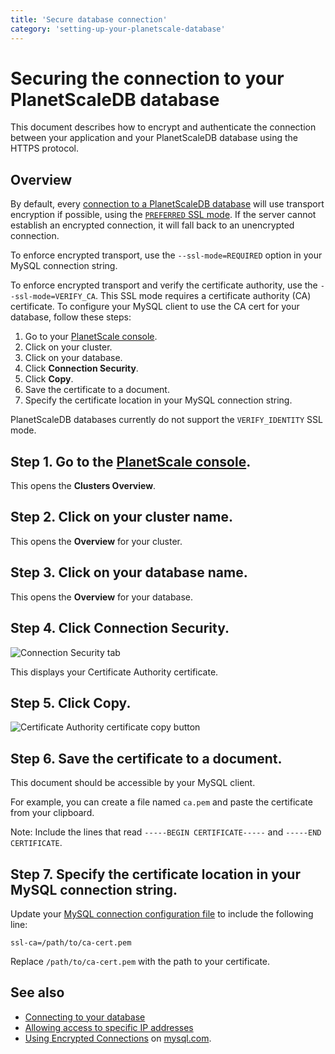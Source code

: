 ```yaml
---
title: 'Secure database connection'
category: 'setting-up-your-planetscale-database'
---
```


# Securing the connection to your PlanetScaleDB database

This document describes how to encrypt and authenticate the connection between your application and your PlanetScaleDB database using the HTTPS protocol.

## Overview

By default, every [connection to a PlanetScaleDB database](psdb/connecting-to-db) will use transport encryption if possible, using the [`PREFERRED` SSL mode](https://dev.mysql.com/doc/refman/5.7/en/connection-options.html#option_general_ssl-mode). If the server cannot establish an encrypted connection, it will fall back to an unencrypted connection.

To enforce encrypted transport, use the `--ssl-mode=REQUIRED` option in your MySQL connection string.

To enforce encrypted transport and verify the certificate authority, use the `--ssl-mode=VERIFY_CA`. This SSL mode requires a certificate authority (CA) certificate. To configure your MySQL client to use the CA cert for your database, follow these steps:

1. Go to your [PlanetScale console](https://console.planetscale.com).
1. Click on your cluster.
1. Click on your database.
1. Click **Connection Security**.
1. Click **Copy**.
1. Save the certificate to a document.
1. Specify the certificate location in your MySQL connection string.

PlanetScaleDB databases currently do not support the `VERIFY_IDENTITY` SSL mode.

## Step 1. Go to the [PlanetScale console](https://console.planetscale.com).

This opens the **Clusters Overview**.

## Step 2. Click on your cluster name.

This opens the **Overview** for your cluster.

## Step 3. Click on your database name.

This opens the **Overview** for your database.

## Step 4. Click **Connection Security**.

![Connection Security tab](/img/docs/connection-security-tab.png)

This displays your Certificate Authority certificate.

## Step 5. Click **Copy**.

![Certificate Authority certificate copy button](/img/docs/ca-cert-copy-button.png)

## Step 6. Save the certificate to a document.

This document should be accessible by your MySQL client.

For example, you can create a file named `ca.pem` and paste the certificate from your clipboard.

Note: Include the lines that read `-----BEGIN CERTIFICATE-----` and `-----END CERTIFICATE`.

## Step 7. Specify the certificate location in your MySQL connection string.

Update your [MySQL connection configuration file](psdb/connecting-to-db) to include the following line:

`ssl-ca=/path/to/ca-cert.pem`

Replace `/path/to/ca-cert.pem` with the path to your certificate.

## See also

- [Connecting to your database](psdb/connecting-to-db)
- [Allowing access to specific IP addresses](psdb/whitelisting-ips)
- [Using Encrypted Connections](https://dev.mysql.com/doc/refman/5.7/en/encrypted-connections.html) on [mysql.com](https://dev.mysql.com).
